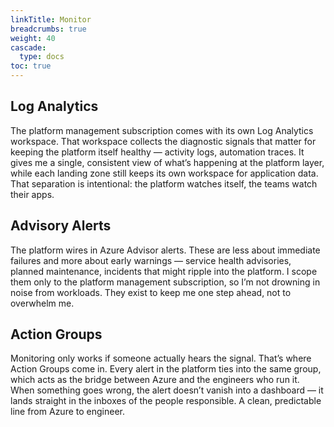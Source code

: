 ```yaml
---
linkTitle: Monitor
breadcrumbs: true
weight: 40
cascade:
  type: docs
toc: true
---
```


## Log Analytics

The platform management subscription comes with its own Log Analytics workspace. That workspace collects the diagnostic signals that matter for keeping the platform itself healthy — activity logs, automation traces. It gives me a single, consistent view of what’s happening at the platform layer, while each landing zone still keeps its own workspace for application data. That separation is intentional: the platform watches itself, the teams watch their apps.

## Advisory Alerts

The platform wires in Azure Advisor alerts. These are less about immediate failures and more about early warnings — service health advisories, planned maintenance, incidents that might ripple into the platform. I scope them only to the platform management subscription, so I’m not drowning in noise from workloads. They exist to keep me one step ahead, not to overwhelm me.

## Action Groups

Monitoring only works if someone actually hears the signal. That’s where Action Groups come in. Every alert in the platform ties into the same group, which acts as the bridge between Azure and the engineers who run it. When something goes wrong, the alert doesn’t vanish into a dashboard — it lands straight in the inboxes of the people responsible. A clean, predictable line from Azure to engineer.
